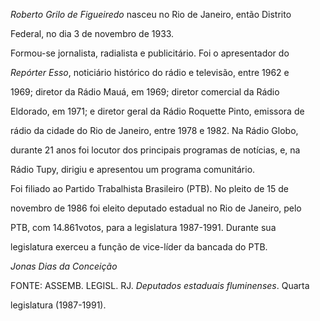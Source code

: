 

*Roberto Grilo de Figueiredo* nasceu no Rio de Janeiro, então Distrito

Federal, no dia 3 de novembro de 1933.



Formou-se jornalista, radialista e publicitário. Foi o apresentador do

*Repórter Esso*, noticiário histórico do rádio e televisão, entre 1962 e

1969; diretor da Rádio Mauá, em 1969; diretor comercial da Rádio

Eldorado, em 1971; e diretor geral da Rádio Roquette Pinto, emissora de

rádio da cidade do Rio de Janeiro, entre 1978 e 1982. Na Rádio Globo,

durante 21 anos foi locutor dos principais programas de notícias, e, na

Rádio Tupy, dirigiu e apresentou um programa comunitário.



Foi filiado ao Partido Trabalhista Brasileiro (PTB). No pleito de 15 de

novembro de 1986 foi eleito deputado estadual no Rio de Janeiro, pelo

PTB, com 14.861votos, para a legislatura 1987-1991. Durante sua

legislatura exerceu a função de vice-líder da bancada do PTB.



*Jonas Dias da Conceição*



FONTE: ASSEMB. LEGISL. RJ. *Deputados estaduais fluminenses*. Quarta

legislatura (1987-1991).

